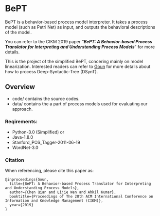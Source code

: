 # BePT

BePT is a behavior-based process model interpreter. It takes a process model (such as Petri Net) as input, and outputs the behavioral descriptions of the model.

You can refer to the CIKM 2019 paper “***BePT: A Behavior-based Process Translator for Interpreting and Understanding Process Models***” for more details.

This is the project of the simplified BePT, concering mainly on model linearization. Interested readers can refer to [Goun](https://github.com/qianc62/Goun "Goun") for more details about how to process Deep-Syntactic-Tree (DSynT).

## Overview

- code/ 
  contains the source codes.
- data/ 
  contains the a part of process models used for evaluating our approach.

### Reqirements:

* Python-3.0 (Simplified)
or
* Java-1.8.0 
* Stanford_POS_Tagger-2011-06-19
* WordNet-3.0

### Citation

When referencing, please cite this paper as:

```
@inproceedings{Goun,
  title={BePT: A Behavior-based Process Translator for Interpreting and Understanding Process Models},
  author={Chen Qian and Lijie Wen and Ahkil Kumar},
  booktitle={Proceedings of The 28th ACM International Conference on Information and Knowledge Management (CIKM)},
  year={2019}
}
```

